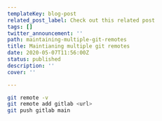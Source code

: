 ```yaml
---
templateKey: blog-post
related_post_label: Check out this related post
tags: []
twitter_announcement: ''
path: maintaining-multiple-git-remotes
title: Maintianing multiple git remotes
date: 2020-05-07T11:56:00Z
status: published
description: ''
cover: ''

---
```


``` bash
git remote -v
git remote add gitlab <url>
git push gitlab main
```
